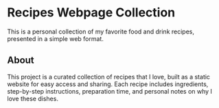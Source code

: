# Recipes Webpage Collection
This is a personal collection of my favorite food and drink recipes, presented in a simple web format. 

## About
This project is a curated collection of recipes that I love, built as a static website for easy access and sharing. Each recipe includes ingredients, step-by-step instructions, preparation time, and personal notes on why I love these dishes.

